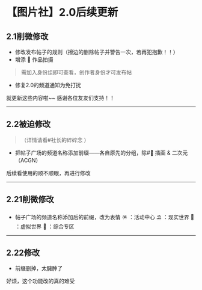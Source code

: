 # 【图片社】2.0后续更新

## 2.1削微修改
- 修改发布帖子的规则（擦边的删除帖子并警告一次，若再犯抱歉！！）
- 增添 📸 作品拍摄
> 需加入身份组即可查看，创作者身份才可发布帖
- 修复2.0的频道通知为免打扰  

就更新这些内容啦~~ 感谢各位友友们支持！！    

***  

## 2.2被迫修改
> （详情请看#社长的碎碎念 ）
- 把帖子广场的频道名称添加前缀——各自原先的分组，除#🧺 插画 & 二次元（ACGN）   

后续看使用的顺不顺眼，再进行修改  
  
***

## 2.21削微修改
- 帖子广场的频道名称添加后的前缀，改为表情
🪅 ：活动中心
⛱️ ：现实世界
🔮 ：虚拟世界
📏 ：综合专区  
  
***

## 2.22修改
- 前缀删掉，太臃肿了  

好烦，这个功能改的真的难受